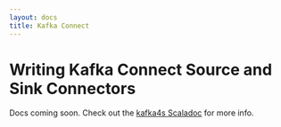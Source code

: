 ```yaml
---
layout: docs
title: Kafka Connect
---
```


# Writing Kafka Connect Source and Sink Connectors

Docs coming soon. Check out the [kafka4s Scaladoc](https://www.javadoc.io/doc/com.banno/kafka4s_2.12) for more info.
